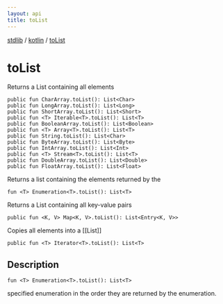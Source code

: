```yaml
---
layout: api
title: toList
---
```

[stdlib](../index.md) / [kotlin](index.md) / [toList](toList.md)

# toList
Returns a List containing all elements
```
public fun CharArray.toList(): List<Char>
public fun LongArray.toList(): List<Long>
public fun ShortArray.toList(): List<Short>
public fun <T> Iterable<T>.toList(): List<T>
public fun BooleanArray.toList(): List<Boolean>
public fun <T> Array<T>.toList(): List<T>
public fun String.toList(): List<Char>
public fun ByteArray.toList(): List<Byte>
public fun IntArray.toList(): List<Int>
public fun <T> Stream<T>.toList(): List<T>
public fun DoubleArray.toList(): List<Double>
public fun FloatArray.toList(): List<Float>
```
Returns a list containing the elements returned by the
```
fun <T> Enumeration<T>.toList(): List<T>
```
Returns a List containing all key-value pairs
```
public fun <K, V> Map<K, V>.toList(): List<Entry<K, V>>
```
Copies all elements into a [[List]]
```
public fun <T> Iterator<T>.toList(): List<T>
```
## Description
```
fun <T> Enumeration<T>.toList(): List<T>
```
specified enumeration in the order they are returned by the
enumeration.


